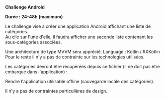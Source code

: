 **Challenge Android**

**Durée : 24-48h (maximum)**

Le challenge vise à créer une application Android affichant une liste de catégories.  
Au clic sur l'une d'elle, il faudra afficher une seconde liste contenant les sous-catégories associées.

Une architecture de type MVVM sera apprécié. 
Language : Kotlin / RXKotlin
Pour le reste il n'y a pas de contrainte sur les technologies utilisées.

Les catégories devront être récupérées depuis ce fichier (il ne doit pas être embarqué dans l'application) :


Rendre l'application utilisable offline (sauvegarde locale des catégories).

Il n'y a pas de contraintes particulières de design.
